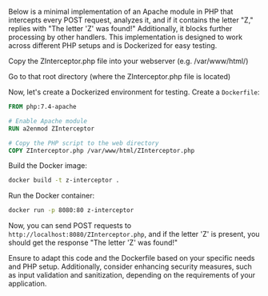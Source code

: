 Below is a minimal implementation of an Apache module in PHP that intercepts every POST request, analyzes it, and if it contains the letter "Z," replies with "The letter 'Z' was found!" Additionally, it blocks further processing by other handlers. This implementation is designed to work across different PHP setups and is Dockerized for easy testing.

Copy the ZInterceptor.php file into your webserver (e.g. /var/www/html/)

Go to that root directory (where the ZInterceptor.php file is located)

Now, let's create a Dockerized environment for testing. Create a `Dockerfile`:

```Dockerfile
FROM php:7.4-apache

# Enable Apache module
RUN a2enmod ZInterceptor

# Copy the PHP script to the web directory
COPY ZInterceptor.php /var/www/html/ZInterceptor.php
```

Build the Docker image:

```bash
docker build -t z-interceptor .
```

Run the Docker container:

```bash
docker run -p 8080:80 z-interceptor
```

Now, you can send POST requests to `http://localhost:8080/ZInterceptor.php`, and if the letter 'Z' is present, you should get the response "The letter 'Z' was found!"

Ensure to adapt this code and the Dockerfile based on your specific needs and PHP setup. Additionally, consider enhancing security measures, such as input validation and sanitization, depending on the requirements of your application.
